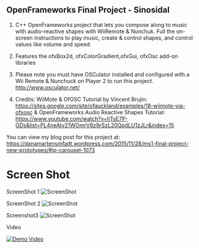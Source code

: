 ## OpenFrameworks Final Project - Sinosidal

1. C++ OpenFrameworks project that lets you compose along to music with audio-reactive shapes with WiiRemote & Nunchuk. Full the on-screen instructions to play music, create & control shapes, and control values like volume and speed.

2. Features the ofxBox2d, ofxColorGradient,ofxGui, ofxOsc add-on libraries

3. Please note you must have OSCulator installed and configured with a Wii Remote & Nunchuck on Player 2 to run this project. http://www.osculator.net/

4. Credits: WiiMote & OfOSC Tutorial by Vincent Brujin: https://sites.google.com/site/ofauckland/examples/18-wiimote-via-ofxosc & OpenFrameworks Audio Reactive Shapes Tutorial: https://www.youtube.com/watch?v=IiTsE7P-GDs&list=PL4neAtv21WOmrV8z9rSzL20QpdLU1zJLr&index=15

You can view my blog post for this project at: https://danamartensmfadt.wordpress.com/2015/11/28/ms1-final-project-new-prototypes/#jp-carousel-1073

# Screen Shot
ScreenShot 1
![ScreenShot](https://github.com/drmartens/danamartens/blob/master/CC%20Lab/ss1.png) 

ScreenShot 2
![ScreenShot](https://github.com/drmartens/danamartens/blob/master/CC%20Lab/ss2.png)

Screenshot3
![ScreenShot](https://github.com/drmartens/danamartens/blob/master/CC%20Lab/ss3.png)


Video

[![Demo Video](https://github.com/drmartens/danamartens/blob/master/CC%20Lab/ss4.png)](https://www.youtube.com/embed/0SBRhd2yWkU
)

